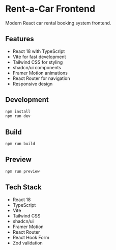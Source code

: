 # Rent-a-Car Frontend

Modern React car rental booking system frontend.

## Features
- React 18 with TypeScript
- Vite for fast development
- Tailwind CSS for styling
- shadcn/ui components
- Framer Motion animations
- React Router for navigation
- Responsive design

## Development
```bash
npm install
npm run dev
```

## Build
```bash
npm run build
```

## Preview
```bash
npm run preview
```

## Tech Stack
- React 18
- TypeScript
- Vite
- Tailwind CSS
- shadcn/ui
- Framer Motion
- React Router
- React Hook Form
- Zod validation
